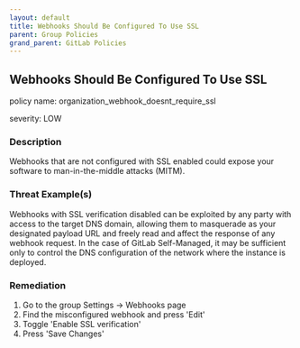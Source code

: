 ```yaml
---
layout: default
title: Webhooks Should Be Configured To Use SSL
parent: Group Policies
grand_parent: GitLab Policies
---
```



## Webhooks Should Be Configured To Use SSL
policy name: organization_webhook_doesnt_require_ssl

severity: LOW

### Description
Webhooks that are not configured with SSL enabled could expose your software to man-in-the-middle attacks (MITM).

### Threat Example(s)
Webhooks with SSL verification disabled can be exploited by any party with access to the target DNS domain, allowing them to masquerade as your designated payload URL and freely read and affect the response of any webhook request.
In the case of GitLab Self-Managed, it may be sufficient only to control the DNS configuration of the network where the instance is deployed.



### Remediation
1. Go to the group Settings -> Webhooks page
2. Find the misconfigured webhook and press 'Edit'
3. Toggle 'Enable SSL verification'
4. Press 'Save Changes'



